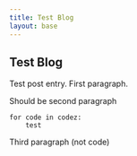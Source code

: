 ```yaml
---
title: Test Blog
layout: base
---
```


## Test Blog

Test post entry. First paragraph.

Should be second paragraph

    for code in codez:
        test


Third paragraph (not code)
